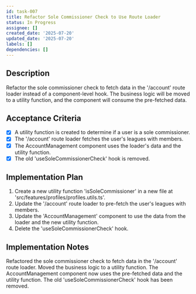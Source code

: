 ```yaml
---
id: task-007
title: Refactor Sole Commissioner Check to Use Route Loader
status: In Progress
assignee: []
created_date: '2025-07-20'
updated_date: '2025-07-20'
labels: []
dependencies: []
---
```


## Description

Refactor the sole commissioner check to fetch data in the '/account' route loader instead of a component-level hook. The business logic will be moved to a utility function, and the component will consume the pre-fetched data.

## Acceptance Criteria

- [x] A utility function is created to determine if a user is a sole commissioner.
- [x] The '/account' route loader fetches the user's leagues with members.
- [x] The AccountManagement component uses the loader's data and the utility function.
- [x] The old 'useSoleCommissionerCheck' hook is removed.

## Implementation Plan

1. Create a new utility function 'isSoleCommissioner' in a new file at 'src/features/profiles/profiles.utils.ts'.
2. Update the '/account' route loader to pre-fetch the user's leagues with members.
3. Update the 'AccountManagement' component to use the data from the loader and the new utility function.
4. Delete the 'useSoleCommissionerCheck' hook.

## Implementation Notes

Refactored the sole commissioner check to fetch data in the '/account' route loader. Moved the business logic to a utility function. The AccountManagement component now uses the pre-fetched data and the utility function. The old 'useSoleCommissionerCheck' hook has been removed.
